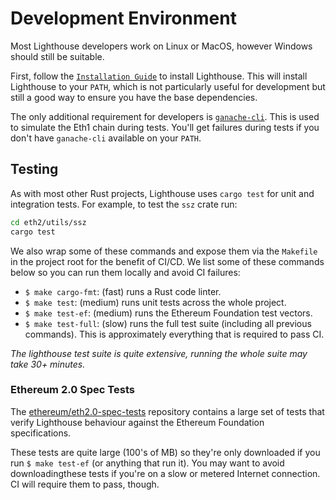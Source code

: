 # Development Environment

Most Lighthouse developers work on Linux or MacOS, however Windows should still
be suitable.

First, follow the [`Installation Guide`](./installation.md) to install
Lighthouse. This will install Lighthouse to your `PATH`, which is not
particularly useful for development but still a good way to ensure you have the
base dependencies.

The only additional requirement for developers is
[`ganache-cli`](https://github.com/trufflesuite/ganache-cli). This is used to
simulate the Eth1 chain during tests. You'll get failures during tests if you
don't have `ganache-cli` available on your `PATH`.

## Testing

As with most other Rust projects, Lighthouse uses `cargo test` for unit and
integration tests. For example, to test the `ssz` crate run:

```bash
cd eth2/utils/ssz
cargo test
```

We also wrap some of these commands and expose them via the `Makefile` in the
project root for the benefit of CI/CD. We list some of these commands below so
you can run them locally and avoid CI failures:

- `$ make cargo-fmt`: (fast) runs a Rust code linter.
- `$ make test`: (medium) runs unit tests across the whole project.
- `$ make test-ef`: (medium) runs the Ethereum Foundation test vectors.
- `$ make test-full`: (slow) runs the full test suite (including all previous
  commands). This is approximately everything
	that is required to pass CI.

_The lighthouse test suite is quite extensive, running the whole suite may take 30+ minutes._

### Ethereum 2.0 Spec Tests

The
[ethereum/eth2.0-spec-tests](https://github.com/ethereum/eth2.0-spec-tests/)
repository contains a large set of tests that verify Lighthouse behaviour
against the Ethereum Foundation specifications.

These tests are quite large (100's of MB) so they're only downloaded if you run
`$ make test-ef` (or anything that run it). You may want to avoid
downloadingthese tests if you're on a slow or metered Internet connection. CI
will require them to pass, though.
